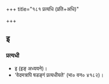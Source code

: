 +++
title="१८१ प्रत्यधि (प्रति+अधि)"

+++

## इ
### प्रत्यधी
- इ (इङ् अध्ययने)।
- 'वेदमत्रापि षडङ्गं प्रत्यधीयते' (भा० वन० ४१८२)।
